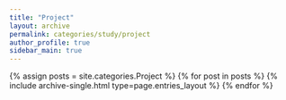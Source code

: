 ```yaml
---
title: "Project"
layout: archive
permalink: categories/study/project
author_profile: true
sidebar_main: true
---
```


{% assign posts = site.categories.Project %}
{% for post in posts %} {% include archive-single.html type=page.entries_layout %} {% endfor %}

